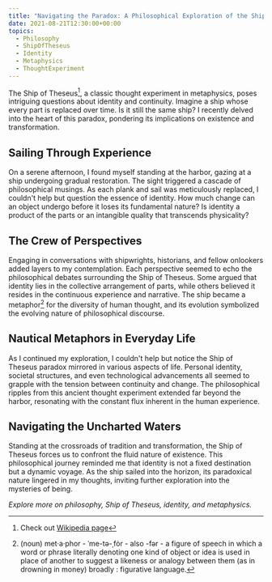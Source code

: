 ```yaml
---
title: "Navigating the Paradox: A Philosophical Exploration of the Ship of Theseus"
date: 2021-08-21T12:30:00+00:00
topics: 
  - Philosophy
  - ShipOfTheseus
  - Identity
  - Metaphysics
  - ThoughtExperiment
---
```

The Ship of Theseus[^1], a classic thought experiment in metaphysics, poses intriguing questions about identity and continuity. Imagine a ship whose every part is replaced over time. Is it still the same ship? I recently delved into the heart of this paradox, pondering its implications on existence and transformation.

<!--more-->

## Sailing Through Experience

On a serene afternoon, I found myself standing at the harbor, gazing at a ship undergoing gradual restoration. The sight triggered a cascade of philosophical musings. As each plank and sail was meticulously replaced, I couldn't help but question the essence of identity. How much change can an object undergo before it loses its fundamental nature? Is identity a product of the parts or an intangible quality that transcends physicality?

## The Crew of Perspectives
Engaging in conversations with shipwrights, historians, and fellow onlookers added layers to my contemplation. Each perspective seemed to echo the philosophical debates surrounding the Ship of Theseus. Some argued that identity lies in the collective arrangement of parts, while others believed it resides in the continuous experience and narrative. The ship became a metaphor[^2] for the diversity of human thought, and its evolution symbolized the evolving nature of philosophical discourse.

## Nautical Metaphors in Everyday Life
As I continued my exploration, I couldn't help but notice the Ship of Theseus paradox mirrored in various aspects of life. Personal identity, societal structures, and even technological advancements all seemed to grapple with the tension between continuity and change. The philosophical ripples from this ancient thought experiment extended far beyond the harbor, resonating with the constant flux inherent in the human experience.

## Navigating the Uncharted Waters
Standing at the crossroads of tradition and transformation, the Ship of Theseus forces us to confront the fluid nature of existence. This philosophical journey reminded me that identity is not a fixed destination but a dynamic voyage. As the ship sailed into the horizon, its paradoxical nature lingered in my thoughts, inviting further exploration into the mysteries of being.

*Explore more on philosophy, Ship of Theseus, identity, and metaphysics.*

[^1]: Check out [Wikipedia page](https://en.wikipedia.org/wiki/Ship_of_Theseus)
[^2]: (noun) met·​a·​phor - ˈme-tə-ˌfȯr - also -fər - a figure of speech in which a word or phrase literally denoting one kind of object or idea is used in place of another to suggest a likeness or analogy between them (as in drowning in money)
broadly : figurative language.
